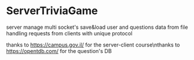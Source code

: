# ServerTriviaGame
server manage multi socket's
save&load user and questions data from file
handling requests from clients with unique protocol

thanks to https://campus.gov.il/ for the server-client course\nthanks to https://opentdb.com/ for the question's DB
